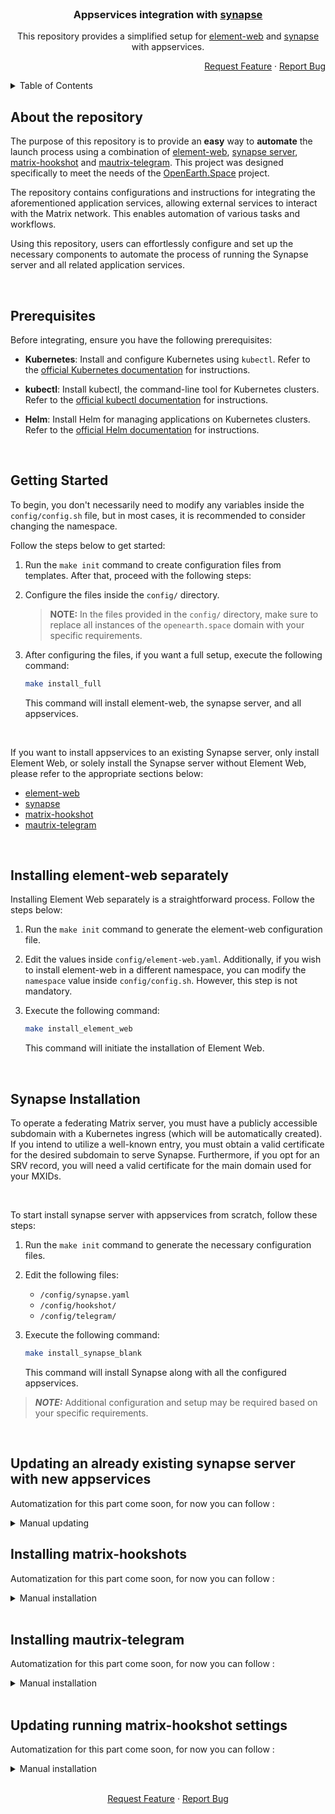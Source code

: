 <!--
   This section contains badges, but they do not function in private repositories.

[![Contributors][contributors-shield]][contributors-url]
[![Forks][forks-shield]][forks-url]
[![Stargazers][stars-shield]][stars-url]
[![Issues][issues-shield]][issues-url]

[contributors-shield]: https://img.shields.io/github/contributors/teonite/matrix.svg?style=for-the-badge
[contributors-url]: https://github.com/teonite/matrix/graphs/contributors
[forks-shield]: https://img.shields.io/github/forks/teonite/matrix.svg?style=for-the-badge
[forks-url]: https://github.com/teonite/matrix/network/members
[stars-shield]: https://img.shields.io/github/stars/teonite/matrix.svg?style=for-the-badge
[stars-url]: https://github.com/teonite/matrix/stargazers
[issues-shield]: https://img.shields.io/github/issues/teonite/matrix.svg?style=for-the-badge
[issues-url]: https://github.com/teonite/matrix/issues
-->

<br />

<div align="center">

   <h3 align="center">Appservices integration with <a href="https://github.com/matrix-org/synapse">synapse</a></h3>

   <p align="center">
   This repository provides a simplified setup for <a href="https://github.com/vector-im/element-web">element-web</a> and <a href="https://github.com/matrix-org/synapse">synapse</a> with appservices. 
    <br />
   </p>

   <p align="right">
      <a href="https://github.com/teonite/matrix/issues/new">Request Feature</a>
      ·
      <a href="https://github.com/teonite/matrix/issues/new">Report Bug</a>
   </p>

</div>

<!-- TABLE OF CONTENTS -->
<details>
  <summary>Table of Contents</summary>
  <ol>
    <li><a href="#about-the-repository">About the Repository</a></li>
    <li><a href="#prerequisites">Prerequisites</a></li>
    <li><a href="#getting-started">Getting Started</a></li>
    <li>
      <a href="#element-installation">Element-web Installation</a>
      <ul>
        <li><a href="#installing-element-web-separately">Installing element-web separately</a></li>
      </ul>
    </li>
    <li>
      <a href="#synapse-installation">Synapse</a>
      <ul>
        <li><a href="#updating-an-already-existing-synapse-server-with-new-appservices">Updating an already existing synapse server with new appservices</a></li>
        <li><a href="#installing-matrix-hookshots">Installing Hookshots</a></li>
        <li><a href="#installing-mautrix-telegram">Installing Mautrix Telegram</a></li>
      </ul>
    </li>
    <li>
      Updating configuration of already running appservices
      <ul>
        <li><a href="#updating-running-matrix-hookshot-settings">Updating running matrix-hookshot settings</a></li>
        <!-- <li><a href="#updating-running-mautrix-telegram-settings">Updating running mautrix-telegram settings</a></li> -->
      </ul>
    </li>
  </ol>
</details>

## About the repository

The purpose of this repository is to provide an **easy** way to **automate** the launch process using a combination of [element-web](https://github.com/vector-im/element-web), [synapse server](https://github.com/matrix-org/synapse), [matrix-hookshot](https://github.com/matrix-org/matrix-hookshot) and [mautrix-telegram](https://github.com/mautrix/telegram). This project was designed specifically to meet the needs of the [OpenEarth.Space](https://openearth.space) project.

The repository contains configurations and instructions for integrating the aforementioned application services, allowing external services to interact with the Matrix network. This enables automation of various tasks and workflows.

Using this repository, users can effortlessly configure and set up the necessary components to automate the process of running the Synapse server and all related application services.

<br>

## Prerequisites

Before integrating, ensure you have the following prerequisites:

- **Kubernetes**: Install and configure Kubernetes using `kubectl`. Refer to the [official Kubernetes documentation](https://kubernetes.io/docs/setup/) for instructions.

- **kubectl**: Install kubectl, the command-line tool for Kubernetes clusters. Refer to the [official kubectl documentation](https://kubernetes.io/docs/tasks/tools/#kubectl) for instructions.

- **Helm**: Install Helm for managing applications on Kubernetes clusters. Refer to the [official Helm documentation](https://helm.sh/docs/intro/install/) for instructions.

<br>

## Getting Started

To begin, you don't necessarily need to modify any variables inside the `config/config.sh` file, but in most cases, it is recommended to consider changing the namespace.

Follow the steps below to get started:

1. Run the `make init` command to create configuration files from templates. After that, proceed with the following steps:

2. Configure the files inside the `config/` directory.

   > **NOTE:** In the files provided in the `config/` directory, make sure to replace all instances of the `openearth.space` domain with your specific requirements.

3. After configuring the files, if you want a full setup, execute the following command:

   ```bash
   make install_full
   ```

   This command will install element-web, the synapse server, and all appservices.

<br>

If you want to install appservices to an existing Synapse server, only install Element Web, or solely install the Synapse server without Element Web, please refer to the appropriate sections below:

- [element-web](#installing-element-web-separately)
- [synapse](#synapse-installation)
- [matrix-hookshot](#installing-matrix-hookshots)
- [mautrix-telegram](#installing-mautrix-telegram)

<br>

## Installing element-web separately

Installing Element Web separately is a straightforward process. Follow the steps below:

1. Run the `make init` command to generate the element-web configuration file.

2. Edit the values inside `config/element-web.yaml`. Additionally, if you wish to install element-web in a different namespace, you can modify the `namespace` value inside `config/config.sh`. However, this step is not mandatory.

3. Execute the following command:

   ```bash
   make install_element_web
   ```

   This command will initiate the installation of Element Web.

<br>

## Synapse Installation

To operate a federating Matrix server, you must have a publicly accessible subdomain with a Kubernetes ingress (which will be automatically created). If you intend to utilize a well-known entry, you must obtain a valid certificate for the desired subdomain to serve Synapse. Furthermore, if you opt for an SRV record, you will need a valid certificate for the main domain used for your MXIDs.

<br>

To start install synapse server with appservices from scratch, follow these steps:

1. Run the `make init` command to generate the necessary configuration files.

2. Edit the following files:

   - `/config/synapse.yaml`
   - `/config/hookshot/`
   - `/config/telegram/`

3. Execute the following command:

   ```bash
   make install_synapse_blank
   ```

   This command will install Synapse along with all the configured appservices.

> _**NOTE:**_ Additional configuration and setup may be required based on your specific requirements.

<br>

## Updating an already existing synapse server with new appservices

Automatization for this part come soon, for now you can follow :

<details>
   <summary>Manual updating</summary>
   Before proceeding with the Synapse update, please ensure that you have already created the hookshot registration by running :  `make check_hookshot_registration_file`

To update an already running Synapse server in Kubernetes, follow these steps:

1.  Retrieve the current `configmap` and `deployment` file from the running Synapse deployment in Kubernetes:

    ```bash
       kubectl get configmap matrix-synapse -n default -o yaml > configMap.yaml
       kubectl get deployment  matrix-synapse  -n default  -o yaml > deployment.yaml
    ```

    > Change default to match namespace where synapse server is.
    > Change 1st matrix-synapse to match your configmap for synapse server and 2nd matrix-synapse to synapse server deployment name.

2.  Open the `configMap.yaml` file and add the following lines in homeserver.yaml:

    ```yaml
    app_service_config_files:
      - /synapse/config/hookshot/registration.yml
      - /synapse/config/telegram/registration.yml
    ```

3.  Open `deployment.yaml`
    Find `volumes` value and add:

    ```yaml
       - configMap:
          defaultMode: 420
          name: registration-hookshot
       name: hookshot
       - configMap:
          defaultMode: 420
          name: registration-telegram
       name: telegram
    ```

    Find `volumeMounts` value and add:

    ```yaml
       - mountPath: /synapse/config/hookshot
          name: hookshot
       - mountPath: /synapse/config/telegram
          name: telegram
    ```

    Remember to not cause any syntax errors

4.  Apply updated files to the Kubernetes cluster by running:
    ```bash
       kubectl apply -f configMap.yaml --force
       kubectl apply -f deployment.yaml --force
    ```
5.  Verify the status of the update by checking the rollout status of the deployment:

    ```bash
    kubectl rollout restart deployment matrix-synapse -n default
    ```

    > Change default to match namespace where synapse server is.

Please ensure that you have the necessary access and permissions to perform the update process.

</details>

## Installing matrix-hookshots

Automatization for this part come soon, for now you can follow :

<details>
   <summary>Manual installation</summary>

1. Open `config/hookshot` folder and edit files inside as needed.

2. Execute:
   ```
   make install_hookshot
   ```

Keep in mind that hookshot need some time to start responding or joining rooms

> For more detailed setup instructions, refer to the [official guide](https://matrix-org.github.io/matrix-hookshot/latest/setup.html).

</details>

<br>

## Installing mautrix-telegram

Automatization for this part come soon, for now you can follow :

<details>
   <summary>Manual installation</summary>
   1. Open `config/telegram` folder and edit files inside as needed.

2.  Execute:
    ```
    make install_telegram
    ```

Keep in mind that telegram need some time to start responding or joining rooms

> For more detailed setup instructions, refer to the [official guide](https://docs.mau.fi/bridges/python/telegram/index.html).

</details>

<br>

## Updating running matrix-hookshot settings

Automatization for this part come soon, for now you can follow :

<details>
   <summary>Manual installation</summary>

If you already have hookshot working fine on kubernetes and want to updated config, registration file, passkey or githubKey, follow these steps:

1. Create an empty folder to store the extracted files.

2. In created folder retrieve the hookshot config map using the following command:

   ```bash
   kubectl get configmap hookshot-config -o json > hookshot-config.json
   ```

   > Where `hookshot-config` is config map used by hookshot

3. Separate the contents of the config map into matching files by executing the following script:

   ```bash
   cat hookshot-config.json | jq -r '.data | keys[]' | while read -r key; do
   cat hookshot-config.json | jq -r --arg key "$key" '.data[$key]' > "./$key"
   done
   ```

4. Edit files as you want

5. To updated config map run:
   ```bash
   kubectl create configmap hookshot-config --from-file=config.yml --from-file=registration.yml --from-file=passkey.pem --from-file=githubKey.pem -o yaml --dry-run=client | kubectl replace -f -
   ```
   > Delete `--from-file=githubKey.pem` if you haven't enabled github in config file.
6. Rerun hookshot's deployment, by using the following command:

   ```bash
   kubectl rollout restart deployment matrix-hookshot
   ```

   </details>

<br>

<p align="center">
   <a href="https://github.com/teonite/matrix/issues/new">Request Feature</a>
   ·
   <a href="https://github.com/teonite/matrix/issues/new">Report Bug</a>
</p>
